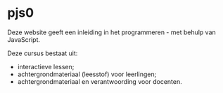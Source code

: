 # pjs0

Deze website geeft een inleiding in het programmeren - met behulp van JavaScript.

Deze cursus bestaat uit:

* interactieve lessen;
* achtergrondmateriaal (leesstof) voor leerlingen;
* achtergrondmateriaal en verantwoording voor docenten.
